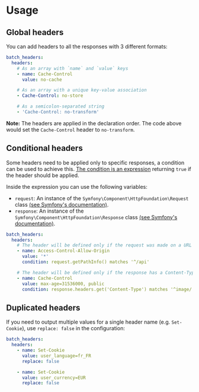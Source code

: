 # Usage

## Global headers

You can add headers to all the responses with 3 different formats:

```yaml
batch_headers:
  headers:
    # As an array with `name` and `value` keys
    - name: Cache-Control
      value: no-cache

    # As an array with a unique key-value association
    - Cache-Control: no-store

    # As a semicolon-separated string
    - 'Cache-Control: no-transform'
```

**Note:** The headers are applied in the declaration order. The code above would set the `Cache-Control` header to `no-transform`.

## Conditional headers

Some headers need to be applied only to specific responses, a condition can be used to achieve this. [The condition is an expression](https://symfony.com/doc/current/components/expression_language/syntax.html) returning `true` if the header should be applied.

Inside the expression you can use the following variables:

- `request`: An instance of the `Symfony\Component\HttpFoundation\Request` class [(see Symfony's documentation)](https://symfony.com/doc/current/components/http_foundation.html#request).
- `response`: An instance of the `Symfony\Component\HttpFoundation\Response` class [(see Symfony's documentation)](https://symfony.com/doc/current/components/http_foundation.html#response).

```yaml
batch_headers:
  headers:
    # The header will be defined only if the request was made on a URL starting with "/api"
    - name: Access-Control-Allow-Origin
      value: '*'
      condition: request.getPathInfo() matches '^/api'

    # The header will be defined only if the response has a Content-Type starting with "image/"
    - name: Cache-Control
      value: max-age=31536000, public
      condition: response.headers.get('Content-Type') matches '^image/'
```

## Duplicated headers

If you need to output multiple values for a single header name (e.g. `Set-Cookie`), use `replace: false` in the configuration:

```yaml
batch_headers:
  headers:
    - name: Set-Cookie
      value: user_language=fr_FR
      replace: false

    - name: Set-Cookie
      value: user_currency=EUR
      replace: false
```

